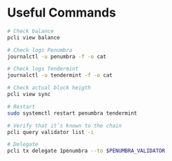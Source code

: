 # Useful Commands

```bash
# Check balance
pcli view balance
```

```bash
# Check logs Penumbra
journalctl -u penumbra -f -o cat
```

```bash
# Check logs Tendermint
journalctl -u tendermint -f -o cat
```

```bash
# Check actual block heigth
pcli view sync
```

```bash
# Restart
sudo systemctl restart penumbra tendermint
```

```bash
# Verify that it’s known to the chain
pcli query validator list -i
```

```bash
# Delegate
pcli tx delegate 1penumbra --to $PENUMBRA_VALIDATOR
```
